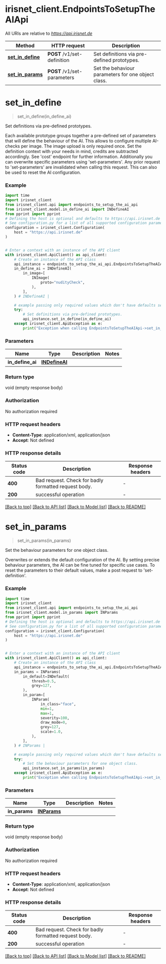 # irisnet_client.EndpointsToSetupTheAIApi

All URIs are relative to *https://api.irisnet.de*

Method | HTTP request | Description
------------- | ------------- | -------------
[**set_in_define**](EndpointsToSetupTheAIApi.md#set_in_define) | **POST** /v1/set-definition | Set definitions via pre-defined prototypes.
[**set_in_params**](EndpointsToSetupTheAIApi.md#set_in_params) | **POST** /v1/set-parameters | Set the behaviour parameters for one object class.


# **set_in_define**
> set_in_define(in_define_ai)

Set definitions via pre-defined prototypes.

Each available prototype groups together a pre-defined set of parameters that will define the behaviour of the AI. This allows to configure multiple AI-checks per image. The image upload is only required once. Set the definition context with your needs in mind, credits are subtracted accordingly. See 'cost' endpoint for further information. Additionally you can overwrite specific parameters using 'set-parameters'. Any prior request to 'set-parameters' are invalidated when calling this request. This can also be used to reset the AI configuration.

### Example


```python
import time
import irisnet_client
from irisnet_client.api import endpoints_to_setup_the_ai_api
from irisnet_client.model.in_define_ai import INDefineAI
from pprint import pprint
# Defining the host is optional and defaults to https://api.irisnet.de
# See configuration.py for a list of all supported configuration parameters.
configuration = irisnet_client.Configuration(
    host = "https://api.irisnet.de"
)


# Enter a context with an instance of the API client
with irisnet_client.ApiClient() as api_client:
    # Create an instance of the API class
    api_instance = endpoints_to_setup_the_ai_api.EndpointsToSetupTheAIApi(api_client)
    in_define_ai = INDefineAI(
        in_image=[
            INImage(
                proto="nudityCheck",
            ),
        ],
    ) # INDefineAI | 

    # example passing only required values which don't have defaults set
    try:
        # Set definitions via pre-defined prototypes.
        api_instance.set_in_define(in_define_ai)
    except irisnet_client.ApiException as e:
        print("Exception when calling EndpointsToSetupTheAIApi->set_in_define: %s\n" % e)
```


### Parameters

Name | Type | Description  | Notes
------------- | ------------- | ------------- | -------------
 **in_define_ai** | [**INDefineAI**](INDefineAI.md)|  |

### Return type

void (empty response body)

### Authorization

No authorization required

### HTTP request headers

 - **Content-Type**: application/xml, application/json
 - **Accept**: Not defined


### HTTP response details

| Status code | Description | Response headers |
|-------------|-------------|------------------|
**400** | Bad request. Check for badly formatted request body. |  -  |
**200** | successful operation |  -  |

[[Back to top]](#) [[Back to API list]](../README.md#documentation-for-api-endpoints) [[Back to Model list]](../README.md#documentation-for-models) [[Back to README]](../README.md)

# **set_in_params**
> set_in_params(in_params)

Set the behaviour parameters for one object class.

Overwrites or extends the default configuration of the AI. By setting precise behaviour parameters, the AI can be fine tuned for specific use cases. To reset the parameters to their default values, make a post request to 'set-definition'.

### Example


```python
import time
import irisnet_client
from irisnet_client.api import endpoints_to_setup_the_ai_api
from irisnet_client.model.in_params import INParams
from pprint import pprint
# Defining the host is optional and defaults to https://api.irisnet.de
# See configuration.py for a list of all supported configuration parameters.
configuration = irisnet_client.Configuration(
    host = "https://api.irisnet.de"
)


# Enter a context with an instance of the API client
with irisnet_client.ApiClient() as api_client:
    # Create an instance of the API class
    api_instance = endpoints_to_setup_the_ai_api.EndpointsToSetupTheAIApi(api_client)
    in_params = INParams(
        in_default=INDefault(
            thresh=0.5,
            grey=127,
        ),
        in_param=[
            INParam(
                in_class="face",
                min=1,
                max=1,
                severity=100,
                draw_mode=0,
                grey=127,
                scale=1.0,
            ),
        ],
    ) # INParams | 

    # example passing only required values which don't have defaults set
    try:
        # Set the behaviour parameters for one object class.
        api_instance.set_in_params(in_params)
    except irisnet_client.ApiException as e:
        print("Exception when calling EndpointsToSetupTheAIApi->set_in_params: %s\n" % e)
```


### Parameters

Name | Type | Description  | Notes
------------- | ------------- | ------------- | -------------
 **in_params** | [**INParams**](INParams.md)|  |

### Return type

void (empty response body)

### Authorization

No authorization required

### HTTP request headers

 - **Content-Type**: application/xml, application/json
 - **Accept**: Not defined


### HTTP response details

| Status code | Description | Response headers |
|-------------|-------------|------------------|
**400** | Bad request. Check for badly formatted request body. |  -  |
**200** | successful operation |  -  |

[[Back to top]](#) [[Back to API list]](../README.md#documentation-for-api-endpoints) [[Back to Model list]](../README.md#documentation-for-models) [[Back to README]](../README.md)


